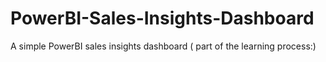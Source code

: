 # PowerBI-Sales-Insights-Dashboard
A simple PowerBI sales insights dashboard ( part of the learning process:)
